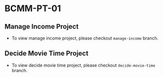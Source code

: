 # BCMM-PT-01

## Manage Income Project

- To view manage income project, please checkout `manage-income` branch.

## Decide Movie Time Project

- To view decide movie time project, please checkout `decide-movie-time` branch.
